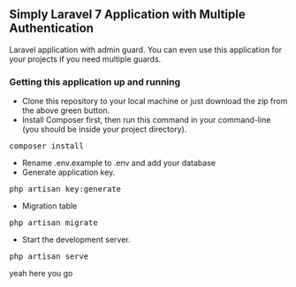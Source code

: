 <h2><strong>Simply Laravel 7 Application with Multiple Authentication</strong></h2>

Laravel application with admin guard. You can even use this application for your projects if you need multiple guards.


<h3>Getting this application up and running</h3>

* Clone this repository to your local machine or just download the zip from the above green button.
* Install Composer first, then run this command in your command-line (you should be inside your project directory).
<pre>composer install</pre>
* Rename .env.example to .env and add your database
* Generate application key.
<pre>php artisan key:generate</pre>
* Migration table
<pre>php artisan migrate</pre>
* Start the development server.
<pre>php artisan serve</pre>

yeah here you go

